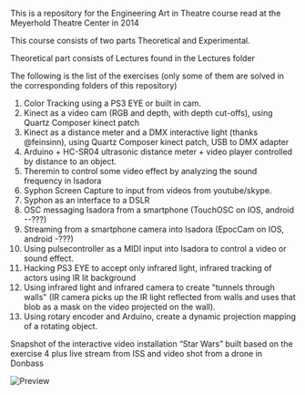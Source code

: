 This is a repository for the Engineering Art in Theatre course read at the Meyerhold Theatre Center in 2014

This course consists of two parts Theoretical and Experimental.

Theoretical part consists of Lectures found in the Lectures folder

The following is the list of the exercises (only some of them are solved in the corresponding folders of this repository)

1. Color Tracking using a PS3 EYE or built in cam.
2. Kinect as a video cam (RGB and depth, with depth cut-offs), using Quartz Composer kinect patch
3. Kinect as a distance meter and a DMX interactive light (thanks @feinsinn), using Quartz Composer kinect patch, USB to DMX adapter
4. Arduino + HC-SR04 ultrasonic distance meter + video player controlled by distance to an object.
5. Theremin to control some video effect by analyzing the sound frequency in Isadora
6. Syphon Screen Capture to input from videos from youtube/skype.
7. Syphon as an interface to a DSLR
8. OSC messaging Isadora from a smartphone (TouchOSC on IOS, android --???)
9. Streaming from a smartphone camera into Isadora (EpocCam on IOS, android -???)
10. Using pulsecontroller as a MIDI input into Isadora to control a video or sound effect.
11. Hacking PS3 EYE to accept only infrared light, infrared tracking of actors using IR lit background
12. Using infrared light and infrared camera to create "tunnels through walls" (IR camera picks up the IR light reflected from walls and uses that blob as a mask on the video projected on the wall).
13. Using rotary encoder and Arduino, create a dynamic projection mapping of a rotating object.


Snapshot of the interactive video installation “Star Wars” built based on the exercise 4 plus live stream from ISS and video shot from a drone in Donbass

![Preview](https://raw.github.com/eighteight/MeyerholdTheatreCenter2014/master/star-wars-interactive-videoinstallation.jpg)
